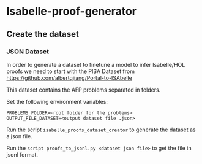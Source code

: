 # Isabelle-proof-generator

## Create the dataset

### JSON Dataset
In order to generate a dataset to finetune a model to infer Isabelle/HOL proofs we need to start with the PISA Dataset from https://github.com/albertqjiang/Portal-to-ISAbelle

This dataset contains the AFP problems separated in folders.

Set the following environment variables:
```
PROBLEMS_FOLDER=<root folder for the problems>
OUTPUT_FILE_DATASET=<output dataset file .json>
```

Run the script `isabelle_proofs_dataset_creator` to generate the dataset as a json file.

Run the `script proofs_to_jsonl.py <dataset json file>` to get the file in jsonl format.


